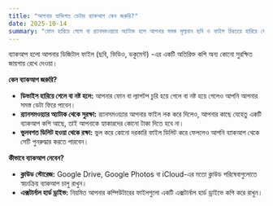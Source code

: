 ```yaml
---
title: "আপনার ব্যক্তিগত ডেটার ব্যাকআপ কেন জরুরি?"
date: 2025-10-14
summary: "ফোন হারিয়ে গেলে বা র‍্যানসমওয়্যার অ্যাটাক হলে আপনার সমস্ত মূল্যবান ছবি ও ফাইল চিরতরে হারিয়ে যেতে পারে।"
---
```


ব্যাকআপ হলো আপনার ডিজিটাল ফাইল (ছবি, ভিডিও, ডকুমেন্ট) -এর একটি অতিরিক্ত কপি অন্য কোনো সুরক্ষিত জায়গায় রেখে দেওয়া।

**কেন ব্যাকআপ জরুরি?**
* **ডিভাইস হারিয়ে গেলে বা নষ্ট হলে:** আপনার ফোন বা ল্যাপটপ চুরি হয়ে গেলে বা নষ্ট হয়ে গেলেও আপনি আপনার সমস্ত ডেটা ফিরে পাবেন।
* **র‍্যানসমওয়্যার অ্যাটাক থেকে সুরক্ষা:** র‍্যানসমওয়্যার আপনার ফাইল লক করে দিলেও, আপনার কাছে যেহেতু একটি ব্যাকআপ কপি আছে, তাই আপনাকে হ্যাকারদের কোনো টাকা দিতে হবে না।
* **ভুলবশত ডিলিট হওয়া থেকে রক্ষা:** ভুল করে কোনো দরকারি ফাইল ডিলিট করে ফেললেও আপনি ব্যাকআপ থেকে সেটি পুনরুদ্ধার করতে পারবেন।

**কীভাবে ব্যাকআপ নেবেন?**
* **ক্লাউড স্টোরেজ:** Google Drive, Google Photos বা iCloud-এর মতো ক্লাউড পরিষেবাগুলোতে স্বয়ংক্রিয় ব্যাকআপ চালু রাখুন।
* **এক্সটার্নাল হার্ড ড্রাইভ:** নিয়মিত আপনার কম্পিউটারের ফাইলগুলো একটি এক্সটার্নাল হার্ড ড্রাইভে কপি করে রাখুন।
